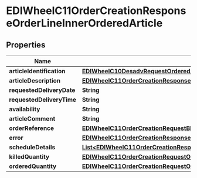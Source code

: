 

# EDIWheelC11OrderCreationResponseOrderLineInnerOrderedArticle


## Properties

| Name | Type | Description | Notes |
|------------ | ------------- | ------------- | -------------|
|**articleIdentification** | [**EDIWheelC10DesadvRequestOrderedArticleArticleIdentification**](EDIWheelC10DesadvRequestOrderedArticleArticleIdentification.md) |  |  |
|**articleDescription** | [**EDIWheelC11OrderCreationResponseOrderLineInnerOrderedArticleArticleDescription**](EDIWheelC11OrderCreationResponseOrderLineInnerOrderedArticleArticleDescription.md) |  |  |
|**requestedDeliveryDate** | **String** |  |  [optional] |
|**requestedDeliveryTime** | **String** |  |  [optional] |
|**availability** | **String** |  |  [optional] |
|**articleComment** | **String** |  |  [optional] |
|**orderReference** | [**EDIWheelC11OrderCreationRequestBlanketOrderReference**](EDIWheelC11OrderCreationRequestBlanketOrderReference.md) |  |  |
|**error** | [**EDIWheelC11OrderCreationResponseOrderLineInnerOrderedArticleError**](EDIWheelC11OrderCreationResponseOrderLineInnerOrderedArticleError.md) |  |  |
|**scheduleDetails** | [**List&lt;EDIWheelC11OrderCreationResponseOrderLineInnerOrderedArticleScheduleDetailsInner&gt;**](EDIWheelC11OrderCreationResponseOrderLineInnerOrderedArticleScheduleDetailsInner.md) |  |  |
|**killedQuantity** | [**EDIWheelC11OrderCreationRequestOrderLineInnerOrderedArticleRequestedQuantity**](EDIWheelC11OrderCreationRequestOrderLineInnerOrderedArticleRequestedQuantity.md) |  |  [optional] |
|**orderedQuantity** | [**EDIWheelC11OrderCreationRequestOrderLineInnerOrderedArticleRequestedQuantity**](EDIWheelC11OrderCreationRequestOrderLineInnerOrderedArticleRequestedQuantity.md) |  |  |



